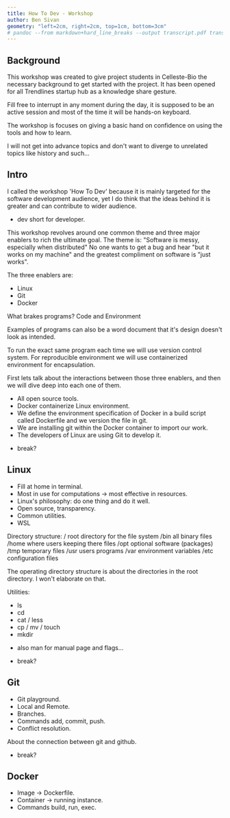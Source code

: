 ```yaml
---
title: How To Dev - Workshop
author: Ben Sivan
geometry: "left=2cm, right=2cm, top=1cm, bottom=3cm"
# pandoc --from markdown+hard_line_breaks --output transcript.pdf transcript.md
---
```


## Background
This workshop was created to give project students in Celleste-Bio the necessary background to get started with the project. It has been opened for all Trendlines startup hub as a knowledge share gesture.

Fill free to interrupt in any moment during the day, it is supposed to be an active session and most of the time it will be hands-on keyboard.

The workshop is focuses on giving a basic hand on confidence on using the tools and how to learn.

I will not get into advance topics and don't want to diverge to unrelated topics like history and such...

## Intro
I called the workshop 'How To Dev' because it is mainly targeted for the software development audience, yet I do think that the ideas behind it is greater and can contribute to wider audience. 

* dev short for developer.

This workshop revolves around one common theme and three major enablers to rich the ultimate goal.
The theme is: "Software is messy, especially when distributed"
No one wants to get a bug and hear "but it works on my machine" and the greatest compliment on software is "just works".

The three enablers are:
- Linux
- Git
- Docker

What brakes programs?
Code and Environment

Examples of programs can also be a word document that it's design doesn't look as intended.

To run the exact same program each time we will use version control system.
For reproducible environment we will use containerized environment for encapsulation.

First lets talk about the interactions between those three enablers, and then we will dive deep into each one of them.
- All open source tools.
- Docker containerize Linux environment.
- We define the environment specification of Docker in a build script called Dockerfile and we version the file in git.
- We are installing git within the Docker container to import our work.
- The developers of Linux are using Git to develop it.

* break?

## Linux
- Fill at home in terminal.
- Most in use for computations -> most effective in resources.
- Linux's philosophy: do one thing and do it well.
- Open source, transparency.
- Common utilities.
- WSL

Directory structure:
/ root directory for the file system
/bin all binary files
/home where users keeping there files
/opt optional software (packages)
/tmp temporary files
/usr users programs
/var environment variables
/etc configuration files

The operating directory structure is about the directories in the root directory.
I won't elaborate on that.

Utilities:
- ls
- cd
- cat / less
- cp / mv / touch
- mkdir

* also man for manual page and flags...

* break?

## Git
- Git playground.
- Local and Remote.
- Branches.
- Commands add, commit, push.
- Conflict resolution.

About the connection between git and github.

* break?

## Docker
- Image -> Dockerfile.
- Container -> running instance.
- Commands build, run, exec.